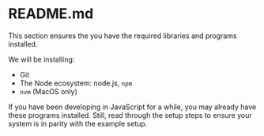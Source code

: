 # README.md
This section ensures the you have the required libraries and programs installed.

We will be installing:
* Git
* The Node ecosystem: node.js, `npm` 
* `nvm` (MacOS only)

If you have been developing in JavaScript for a while, you may already have these programs installed. Still, read through the setup steps to ensure your system is in parity with the example setup.